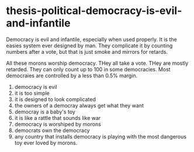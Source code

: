 # thesis-political-democracy-is-evil-and-infantile
Democracy is evil and infantile, especially when used properly. It is the easies system ever designed by man. They complicate it by counting numbers after a vote, but that is just smoke and mirrors for retards.

All these morons worship democracy. THey all take a vote. THey are mostly retarded. They can only count up to 100 in some democracies. Most democraies are controlled by a less than 0.5% margin.

1. democracy is evil
2. it is too simple
3. it is designed to look complicated
4. the owners of a democray always get what they want
5. democray is a baby's toy
6. it is like a rattle that sounds like war
7. democracy is worshiped by morons
8. democrats own the democracy
9. any country that installs democracy is playing with the most dangerous toy ever loved by morons.
